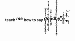 <center>
<b><sub>teach</sub> <i>me</i> <sub>how to say</sub> g̴̵̴̵̡̧̛̭̰͖͓̖̯̬͎̳͎͔͛̊ͨ̍̀͌̓͆ŏ̡̧̗̼̪͇̜̩͉͚̖̔̈ͭ̓̍͆͊̄ͥ́ͣͯ̈́o̴̢̢̡̬̲̟͋̒͛̐ͤ̏͘db̢͉̯̬̦͇̜͓͔̖̣̬͕̱̻͓̀̏ͫ̀̊̂̌̓́̆͋̎̂͋ͫ͑ͦ̐͌͌̂̀͜y_̀̈ͯ͐ͫ͆͠e̯̪̻̳ͨ͊ͬ̚_̧̊̅̓̐̃̚͝ͅ_̺̬̝͕ͭ</b>
</center>
